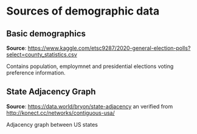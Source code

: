 # Sources of demographic data

## Basic demographics
**Source**: https://www.kaggle.com/etsc9287/2020-general-election-polls?select=county_statistics.csv

Contains population, employmnet and presidential elections voting preference information.

## State Adjacency Graph
**Source**: https://data.world/bryon/state-adjacency an verified from http://konect.cc/networks/contiguous-usa/

Adjacency graph between US states